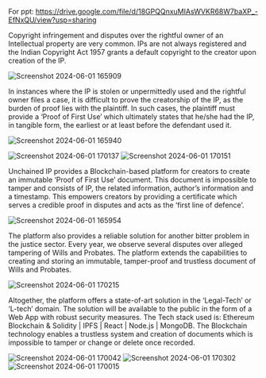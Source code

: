 For ppt: https://drive.google.com/file/d/18GPQQnxuMIAsWVKR68W7baXP_-EfNxQU/view?usp=sharing

Copyright infringement and disputes over the rightful owner of an Intellectual property are very common. IPs are not always registered and the Indian Copyright Act 1957 grants a default copyright to the creator upon creation of the IP.

![Screenshot 2024-06-01 165909](https://github.com/soaham-pimparkar/originmark/assets/113767354/4e8a29f1-ebda-435d-8a07-efcbd0572d6a)

In instances where the IP is stolen or unpermittedly used and the rightful owner files a case, it is difficult to prove the creatorship of the IP, as the burden of proof lies with the plaintiff. In such cases, the plaintiff must provide a ‘Proof of First Use’ which ultimately states that he/she had the IP, in tangible form, the earliest or at least before the defendant used it.

![Screenshot 2024-06-01 165940](https://github.com/soaham-pimparkar/originmark/assets/113767354/d0a11ff6-c74b-4fbb-9f6d-1ea48a7b234c)

![Screenshot 2024-06-01 170137](https://github.com/soaham-pimparkar/originmark/assets/113767354/284321a6-b947-4209-8d88-212e02cbab0c)
![Screenshot 2024-06-01 170151](https://github.com/soaham-pimparkar/originmark/assets/113767354/94a586c5-d1bb-40c4-95a1-a574eee99fb8)

Unchained IP provides a Blockchain-based platform for creators to create an immutable ‘Proof of First Use’ document. This document is impossible to tamper and consists of IP, the related information, author’s information and a timestamp. This empowers creators by providing a certificate which serves a credible proof in disputes and acts as the ‘first line of defence’.

![Screenshot 2024-06-01 165954](https://github.com/soaham-pimparkar/originmark/assets/113767354/dcfcdc4e-1c2b-4a86-a527-f6c7ce57b5bd)

The platform also provides a reliable solution for another bitter problem in the justice sector. Every year, we observe several disputes over alleged tampering of Wills and Probates. The platform extends the capabilities to creating and storing an immutable, tamper-proof and trustless document of Wills and Probates.

![Screenshot 2024-06-01 170215](https://github.com/soaham-pimparkar/originmark/assets/113767354/793f80d5-44b8-4934-bb02-0bb7f0b7df7a)

Altogether, the platform offers a state-of-art solution in the ‘Legal-Tech’ or ‘L-tech’ domain. The solution will be available to the public in the form of a Web App with robust security measures. The Tech stack used is: Ethereum Blockchain & Solidity | IPFS | React | Node.js | MongoDB. The Blockchain technology enables a trustless system and creation of documents which is impossible to tamper or change or delete once recorded.

![Screenshot 2024-06-01 170042](https://github.com/soaham-pimparkar/originmark/assets/113767354/90c8ae74-adbc-4701-9503-349e23e9ebf3)
![Screenshot 2024-06-01 170302](https://github.com/soaham-pimparkar/originmark/assets/113767354/5218501f-ab48-4b8a-bfbd-83182ae1e55c)
![Screenshot 2024-06-01 170015](https://github.com/soaham-pimparkar/originmark/assets/113767354/a56cb5a3-8a35-4321-86bf-a45ad5f5e035)
